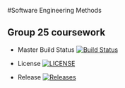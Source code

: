 #Software Engineering Methods
## Group 25 coursework
- Master Build Status [![Build Status](https://travis-ci.com/Jamie-Morr/SEM-Group.svg?branch=master)](https://travis-ci.com/Jamie-Morr/SEM-Group)

- License [![LICENSE](https://img.shields.io/github/license/Jamie-Morr/SEM-Group.svg?style=flat-square)](https://github.com/Jamie-Morr/SEM-Group/blob/master/LICENSE)
- Release [![Releases](https://img.shields.io/github/release/Jamie-Morr/SEM-Group/all.svg?style=flat-square)](https://github.com/Jamie-Morr/SEM-Group/releases)
